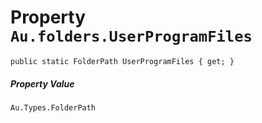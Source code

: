 # Property `Au.folders.UserProgramFiles`

```
public static FolderPath UserProgramFiles { get; }
```

##### Property Value

`Au.Types.FolderPath`